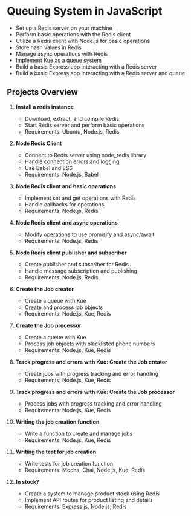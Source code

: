 # Queuing System in JavaScript

- Set up a Redis server on your machine
- Perform basic operations with the Redis client
- Utilize a Redis client with Node.js for basic operations
- Store hash values in Redis
- Manage async operations with Redis
- Implement Kue as a queue system
- Build a basic Express app interacting with a Redis server
- Build a basic Express app interacting with a Redis server and queue

## Projects Overview

1. **Install a redis instance**
   - Download, extract, and compile Redis
   - Start Redis server and perform basic operations
   - Requirements: Ubuntu, Node.js, Redis

2. **Node Redis Client**
   - Connect to Redis server using node_redis library
   - Handle connection errors and logging
   - Use Babel and ES6
   - Requirements: Node.js, Babel

3. **Node Redis client and basic operations**
   - Implement set and get operations with Redis
   - Handle callbacks for operations
   - Requirements: Node.js, Redis

4. **Node Redis client and async operations**
   - Modify operations to use promisify and async/await
   - Requirements: Node.js, Redis

5. **Node Redis client publisher and subscriber**
   - Create publisher and subscriber for Redis
   - Handle message subscription and publishing
   - Requirements: Node.js, Redis

6. **Create the Job creator**
   - Create a queue with Kue
   - Create and process job objects
   - Requirements: Node.js, Kue, Redis

7. **Create the Job processor**
   - Create a queue with Kue
   - Process job objects with blacklisted phone numbers
   - Requirements: Node.js, Kue, Redis

8. **Track progress and errors with Kue: Create the Job creator**
   - Create jobs with progress tracking and error handling
   - Requirements: Node.js, Kue, Redis

9. **Track progress and errors with Kue: Create the Job processor**
   - Process jobs with progress tracking and error handling
   - Requirements: Node.js, Kue, Redis

10. **Writing the job creation function**
    - Write a function to create and manage jobs
    - Requirements: Node.js, Kue, Redis

11. **Writing the test for job creation**
    - Write tests for job creation function
    - Requirements: Mocha, Chai, Node.js, Kue, Redis

12. **In stock?**
    - Create a system to manage product stock using Redis
    - Implement API routes for product listing and details
    - Requirements: Express.js, Node.js, Redis